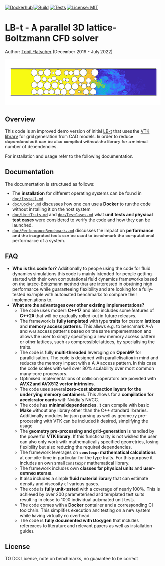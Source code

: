 [![Dockerhub](https://github.com/2b-t/LB-t/actions/workflows/update-dockerhub.yml/badge.svg?branch=devel)](https://github.com/2b-t/LB-t/actions/workflows/update-dockerhub.yml) [![Build](https://github.com/2b-t/LB-t/actions/workflows/build.yml/badge.svg?branch=devel)](https://github.com/2b-t/LB-t/actions/workflows/build.yml) [![Tests](https://github.com/2b-t/LB-t/actions/workflows/run-tests.yml/badge.svg?branch=devel)](https://github.com/2b-t/LB-t/actions/workflows/run-tests.yml) [![License: MIT](https://img.shields.io/badge/License-MIT-yellow.svg)](https://opensource.org/licenses/MIT)

# LB-t - A parallel 3D lattice-Boltzmann CFD solver

Author: [Tobit Flatscher](https://github.com/2b-t) (December 2019 - July 2022)

[![Turbulent gaseous flow in porous media](doc/PorousMedia_Re3750Sc1.jpeg)](https://www.youtube.com/watch?v=7SR4vhMnWZc "Turbulent gaseous flow in porous media")

## Overview

This code is an improved demo version of initial [LB-t](https://github.com/2b-t/LB-t) that uses the [VTK library](https://vtk.org/) for grid generation from CAD models. In order to reduce dependencies it can be also compiled without the library for a minimal number of dependencies.

For installation and usage refer to the following documentation.



## Documentation

The documentation is structured as follows:

- The **installation** for different operating systems can be found in [`doc/Install.md`](doc/Install.md)
- [`doc/Docker.md`](doc/Docker.md) discusses how one can use a **Docker** to run the code without installing it on the host system
- [`doc/UnitTests.md`](doc/UnitTests.md)  and [`doc/TestCases.md`](doc/TestCases.md) what **unit tests and physical test cases** were considered to verify the code and how they can be launched.
- [`doc/PerformanceBenchmarks.md`](doc/PerformanceBenchmarks.md) discusses the impact on **performance** and the integrated tools can be used to benchmark the computational performance of a system.



## FAQ

- **Who is this code for?**
  Additionally to people using the code for fluid dynamics simulations this code is mainly intended for people getting started with their own computational fluid dynamics frameworks based on the lattice-Boltzmann method that are interested in obtaining high performance while guaranteeing flexibility and are looking for a fully-tested example with automated benchmarks to compare their implementations to.
- **What are the advantages over other existing implementations?**
  - The code uses modern **C++17** and also includes some features of **C++20** that will be gradually rolled-out in future releases.
  - The framework is **fully templated** with type **traits** for custom **lattices** and **memory access patterns**. This allows e.g. to benchmark A-A and A-B access patterns based on the same implementation and allows the user to simply specifying a new memory access pattern or other lattices, such as compressible lattices, by specialising the traits.
  - The code is fully **multi-threaded** leveraging on **OpenMP** for parallelisation. The code is designed with parallelisation in mind and reduces the memory impact with a A-A access pattern. In this case the code scales with well over 80% scalability over most common many-core processors.
  - Optimised implementations of collision operators are provided with **AVX2 and AVX512 vector intrinsics**.
  - The code uses several **zero-cost abstraction layers for the underlying memory containers**. This allows for a **compilation for accelerator cards** with Nvidia's NVCC.
  - The code has **minimal dependencies**. It can compile with basic **Make** without any library other than the C++ standard libraries. Additionally modules for json parsing as well as geometry pre-processing with VTK can be included if desired, simplifying the usage.
  - The **geometry pre-processing and grid-generation** is handled by the powerful **VTK library**. If this functionality is not wished the user can also only work with mathematically specified geometries, losing flexibility but also reducing the required dependencies.
  - The framework leverages on **`constexpr` mathematical calculations** at compile-time in particular for the type traits. For this purpose it includes an own small `constexpr` mathematical library.
  - The framework includes own **classes for physical units** and **user-defined literals**.
  - It also includes a simple **fluid material library** that can estimate density and viscosity of various gases.
  - The code is **fully unit-tested** with a coverage of nearly 100%. This is achieved by over 200 parameterised and templated test suits resulting in close to 1000 individual automated unit tests.
  - The code comes with a **Docker** container and a corresponding CI toolchain. This simplifies execution and testing on a new system while having virtually no overhead.
  - The code is **fully documented with Doxygen** that includes references to literature and relevant papers as well as installation guides.



## License

TO DO: License, note on benchmarks, no guarantee to be correct
